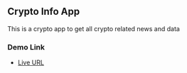 ## Crypto Info App

This is a crypto app to get all crypto related news and data

### Demo Link

- [Live URL](https://iamchiki.github.io/crypto-info-app/)
